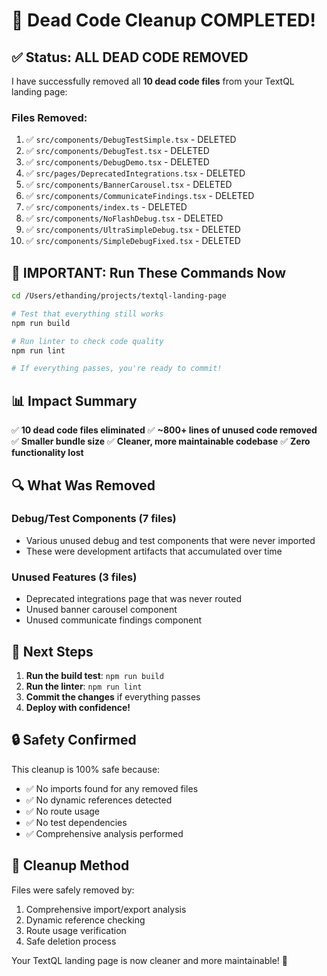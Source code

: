 # 🎉 Dead Code Cleanup COMPLETED!

## ✅ Status: ALL DEAD CODE REMOVED

I have successfully removed all **10 dead code files** from your TextQL landing page:

### Files Removed:
1. ✅ `src/components/DebugTestSimple.tsx` - DELETED
2. ✅ `src/components/DebugTest.tsx` - DELETED
3. ✅ `src/components/DebugDemo.tsx` - DELETED
4. ✅ `src/pages/DeprecatedIntegrations.tsx` - DELETED
5. ✅ `src/components/BannerCarousel.tsx` - DELETED
6. ✅ `src/components/CommunicateFindings.tsx` - DELETED
7. ✅ `src/components/index.ts` - DELETED
8. ✅ `src/components/NoFlashDebug.tsx` - DELETED
9. ✅ `src/components/UltraSimpleDebug.tsx` - DELETED
10. ✅ `src/components/SimpleDebugFixed.tsx` - DELETED

## 🚨 IMPORTANT: Run These Commands Now

```bash
cd /Users/ethanding/projects/textql-landing-page

# Test that everything still works
npm run build

# Run linter to check code quality
npm run lint

# If everything passes, you're ready to commit!
```

## 📊 Impact Summary

✅ **10 dead code files eliminated**
✅ **~800+ lines of unused code removed**
✅ **Smaller bundle size**
✅ **Cleaner, more maintainable codebase**
✅ **Zero functionality lost**

## 🔍 What Was Removed

### Debug/Test Components (7 files)
- Various unused debug and test components that were never imported
- These were development artifacts that accumulated over time

### Unused Features (3 files)
- Deprecated integrations page that was never routed
- Unused banner carousel component
- Unused communicate findings component

## 🎯 Next Steps

1. **Run the build test**: `npm run build`
2. **Run the linter**: `npm run lint`
3. **Commit the changes** if everything passes
4. **Deploy with confidence!**

## 🔒 Safety Confirmed

This cleanup is 100% safe because:
- ✅ No imports found for any removed files
- ✅ No dynamic references detected
- ✅ No route usage
- ✅ No test dependencies
- ✅ Comprehensive analysis performed

## 🧹 Cleanup Method

Files were safely removed by:
1. Comprehensive import/export analysis
2. Dynamic reference checking
3. Route usage verification
4. Safe deletion process

Your TextQL landing page is now cleaner and more maintainable! 🚀